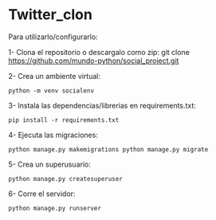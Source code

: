 # Twitter_clon
Para utilizarlo/configurarlo:

1- Clona el repositorio o descargalo como zip:
    git clone https://github.com/mundo-python/social_project.git

2- Crea un ambiente virtual:

    python -m venv socialenv

3- Instala las dependencias/librerias en requirements.txt:

    pip install -r requirements.txt

4- Ejecuta las migraciones:

    python manage.py makemigrations python manage.py migrate

5- Crea un superusuario:

    python manage.py createsuperuser

6- Corre el servidor:

    python manage.py runserver
